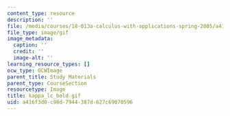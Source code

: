 ```yaml
---
content_type: resource
description: ''
file: /media/courses/18-013a-calculus-with-applications-spring-2005/a416f3d0c98d7944387d627c69070596_kappa_lc_bold.gif
file_type: image/gif
image_metadata:
  caption: ''
  credit: ''
  image-alt: ''
learning_resource_types: []
ocw_type: OCWImage
parent_title: Study Materials
parent_type: CourseSection
resourcetype: Image
title: kappa_lc_bold.gif
uid: a416f3d0-c98d-7944-387d-627c69070596
---
```

